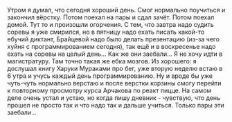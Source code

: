 Утром я думал, что сегодня хороший день. Смог нормально поучиться и закончил вёрстку. Потом поехал на пары и сдал зачёт.
Потом поехал домой. Тут то и произошли огорчения. С тем, что завтра надо судить соревы я уже смирился, но в пятницу надо ехать писать какой-то ебучий диктант, Брайцевой надо было делать презентацию (из-за чего хуйня с программированием сегодня), так ещё и в воскресенье надо ехать на соревы на целый день...
Как же они заебали...
Я не хочу идти в магистратуру. Там точно такая же ебка мозгов.
Из хорошего: я дослушал книгу Харуки Мураками про бег, уже вторую неделю встаю в 6 утра и учусь каждый день программированию. Ну и вроде бы уже чуть-чуть нормально верстаю и после верстки корзины смогу перейти к повторному просмотру курса Арчакова по реакт пицце.
На самом деле очень устал и устаю, но когда пишу дневник - чувствую, что день прошел не просто так и что надо так и дальше учиться. Только пары эти заебали...



